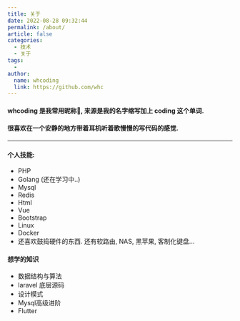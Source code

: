 ```yaml
---
title: 关于
date: 2022-08-28 09:32:44
permalink: /about/
article: false
categories:
  - 技术
  - 关于
tags:
  - 
author:   
  name: whcoding
  link: https://github.com/whc
---
```


#### whcoding 是我常用昵称, 来源是我的名字缩写加上 coding 这个单词. 
#### 很喜欢在一个安静的地方带着耳机听着歌慢慢的写代码的感觉.

---

#### 个人技能: 
- PHP
- Golang (还在学习中..)
- Mysql
- Redis
- Html
- Vue
- Bootstrap
- Linux
- Docker
- 还喜欢鼓捣硬件的东西. 还有软路由, NAS, 黑苹果, 客制化键盘... 


#### 想学的知识

- 数据结构与算法
- laravel 底层源码
- 设计模式
- Mysql高级进阶
- Flutter

